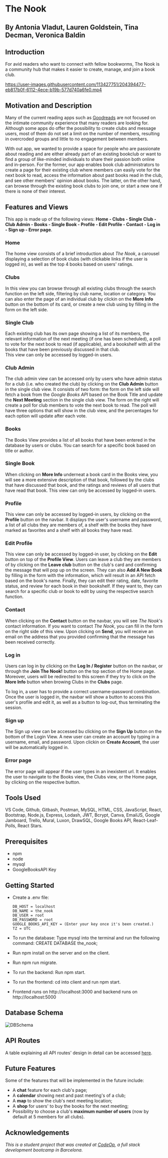 # The Nook

## By Antonia Vladut, Lauren Goldstein, Tina Decman, Veronica Baldin

## Introduction

For avid readers who want to connect with fellow bookworms, The Nook is a community hub that makes it easier to create, manage, and join a book club.


https://user-images.githubusercontent.com/113427751/204394477-eb817b0f-6112-4ece-b19b-577d740a6fe0.mp4

## Motivation and Description

Many of the current reading apps such as [Goodreads](https://www.goodreads.com/) are not focused on the intimate community experience that many readers are looking for. Although some apps do offer the possibility to create clubs and message users, most of them do not set a limit on the number of members, resulting in overcroded groups and little to no engagement between members.

With out app, we wanted to provide a space for people who are passionate about reading and are either already part of an existing bookclub or want to find a group of like-minded individuals to share their passion both online and in-person. For the former, our app enables book club administrators to create a page for their existing club where members can easily vote for the next book to read, access the information about past books read in the club, and see other members' opinion about books. The latter, on the other hand, can browse through the existing book clubs to join one, or start a new one if there is none of their interest.

## Features and Views

This app is made up of the following views: **Home - Clubs - Single Club - Club Admin - Books - Single Book - Profile - Edit Profile - Contact - Log in - Sign up - Error page**.

### Home

The home view consists of a brief introduction about *The Nook*, a carousel displaying a selection of book clubs (with clickable links if the user is logged in), as well as the top 4 books based on users' ratings.

### Clubs
In this view you can browse through all existing clubs through the search function on the left side, filtering by club name, location or category. You can also enter the page of an individual club by clickin on the **More Info** button on the bottom of its card, or create a new club using by filling in the form on the left side.

### Single Club
Each existing club has its own page showing a list of its members, the relevant information of the next meeting (if one has been scheduled), a poll to vote for the next book to read (if applicable), and a bookshelf with all the books that have been previously discussed in that club.   
This view can only be accessed by logged-in users.

### Club Admin
The club admin view can be accessed only by users who have admin status for a club (i.e. who created the club) by clicking on the **Club Admin** button in the single club view.
It consists of two form: the form on the left side will fetch a book from the *Google Books API* based on the Book Title and update the **Next Meeting** section in the single club view. 
The form on the right will create a poll for club members to vote the next book to read. The poll will have three options that will show in the club view, and the percentages for each option will update after each vote.

### Books
The Books View provides a list of all books that have been entered in the database by users or clubs. You can search for a specific book based on title or author.


### Single Book
When clicking on **More Info** underneat a book card in the Books view, you will see a more extensive description of that book, followed by the clubs that have discussed that book, and the ratings and reviews of all users that have read that book.
This view can only be accessed by logged-in users.

### Profile
This view can only be accessed by logged-in users, by clicking on the **Profile** button on the navbar.
It displays the user's username and password, a list of all clubs they are members of, a shelf with the books they have marked as favorites and a shelf with all books they have read.

### Edit Profile
This view can only be accessed by logged-in user, by clicking on the **Edit** button on top of the **Profile View**.
Users can leave a club they are members of by clicking on the **Leave club** button on the club's card and confirming the message that will pop up on the screen. They can also **Add A New Book** by filling in the form with the information, which will result in an API fetch based on the book's name. Finally, they can edit their rating, date, favorite status, and review for each book in their bookshelf. If they want to, they can search for a specific club or book to edit by using the respective search function.

### Contact

When clicking on the **Contact** button on the navbar, you will see *The Nook*'s contact information. If you want to contact *The Nook*, you can fill in the form on the right side of this view. Upon clicking on **Send**, you will receive an email on the address that you provided confirming that the message has been received correctly.


### Log in

Users can log in by clicking on the **Log In / Register** button on the navbar, or through the **Join The Nook!** button on the top section of the Home page. Moreover, users will be redirected to this screen if they try to click on the **More Info** button when browing Clubs in the **Clubs** page.

To log in, a user has to provide a correct username-password combination. Once the user is logged in, the navbar will show a button to access this user's profile and edit it, as well as a button to log-out, thus terminating the session. 

### Sign up

The Sign up view can be accessed bu clicking on the **Sign Up** button on the bottom of the Login View. A new user can create an account by typing in a username, email, and password. Upon clickin on **Create Account**, the user will be automatically logged in.

### Error page

The error page will appear if the user types in an inexistent url. It enables the user to navigate to the Books view, the Clubs view, or the Home page, by clicking on the respective button.

## Tools Used

VS Code, Github, Gitbash, Postman, MySQL, HTML, CSS, JavaScript, React, Bootstrap, Node.js, Express, Lodash, JWT, Bcrypt, Canva, EmailJS, Google Jamboard, Trello, Mural, Luxon, DrawSQL, Google Books API, React-Leaf-Polls, React Stars.

## Prerequisites

- npm
- node
- mysql
- GoogleBooksAPI Key


## Getting Started

- Create a .env file:

  ```
  DB_HOST = localhost
  DB_NAME = the_nook
  DB_USER = root
  DB_PASSWORD = root
  GOOGLE_BOOKS_API_KEY = (Enter your key once it's been created.)
  TZ = UTC
  ```

- To run the database: Type mysql into the terminal and run the following command:
  CREATE DATABASE the_nook;

- Run npm install on the server and on the client.

- Run npm run migrate.

- To run the backend: Run npm start.

- To run the frontend: cd into client and run npm start.

- Frontend runs on http://localhost:3000 and backend runs on http://localhost:5000


## Database Schema

![DBSchema](https://user-images.githubusercontent.com/110904967/204106052-e2153a94-b5ed-475b-b837-7fe40c2c5544.png)

## API Routes

A table explaining all API routes' design in detail can be accessed [here](https://docs.google.com/document/d/1qDGPEbRoCFpYr-UseVBFBn2ScdaWJBR-z2eMiCRtyRE/edit?usp=sharing).


## Future Features 
Some of the features that will be implemented in the future include: 
- A **chat** feature for each club's page;
- A **calendar** showing next and past meeting's of a club;
- A **map** to show the club's next meeting location;
- A **shop** for users' to buy the books for the next meeting;
- Possibility to choose a club's **maximum number of users** (now by default at 5 members for all clubs).

## Acknowledgements

*This is a student project that was created at [CodeOp](https://codeop.tech/), a full stack development bootcamp in Barcelona.*
